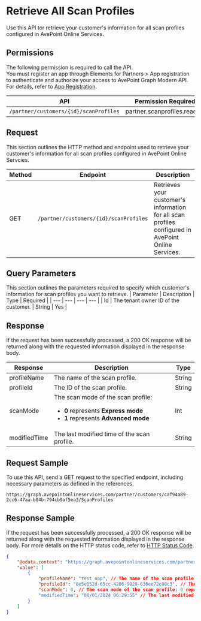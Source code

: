 # Retrieve  All Scan Profiles

Use this API tor retrieve your customer's information for all scan profiles configured in AvePoint Online Services. 

## Permissions  

The following permission is required to call the API.  
You must register an app through Elements for Partners > App registration to authenticate and authorize your access to AvePoint Graph Modern API. For details, refer to [App Registration](https://cdn.avepoint.com/assets/apelements-webhelp/avepoint-elements-for-partners/index.htm#!Documents/appregistration.htm).

| API | Permission Required|
|-----------|-----------|
| `/partner/customers/{id}/scanProfiles` | partner.scanprofiles.read.all |  


## Request

This section outlines the HTTP method and endpoint used to retrieve your customer's information for all scan profiles configured in AvePoint Online Servcies.

| Method | Endpoint | Description |
|-----------|-----------|-----------|
|GET|`/partner/customers/{id}/scanProfiles`|Retrieves your customer's information for all scan profiles configured in AvePoint Online Services.|


## Query Parameters

This section outlines the parameters required to specify which customer's information for scan profiles you want to retrieve.
| Parameter | Description | Type | Required |
| --- | --- | --- | --- |
| Id | The tenant owner ID of the customer. | String | Yes |

## Response

If the request has been successfully processed, a 200 OK response will be returned along with the requested information displayed in the response body.

| Response | Description | Type |
| --- | --- | --- |
| profileName | The name of the scan profile. | String |
| profileId | The ID of the scan profile. | String |
| scanMode | The scan mode of the scan profile:<br> <ul><li> **0** represents **Express mode**</li><li> **1** represents **Advanced mode** | Int |
| modifiedTime | The last modified time of the scan profile. | String |

## Request Sample
To use this API, send a GET request to the specified endpoint, including necessary parameters as defined in the references.
```
https://graph.avepointonlineservices.com/partner/customers/caf94a89-2cc6-47aa-b04b-794cb9af5ea3/ScanProfiles
```
## Response Sample
If the request has been successfully processed, a 200 OK response will be returned along with the requested information displayed in the response body. For more details on the HTTP status code, refer to [HTTP Status Code](/docs/use-avepoint-graph-modern-API/##HTTP-Status-Code).
```json 
{
    "@odata.context": "https://graph.avepointonlineservices.com/partner/$metadata#Collection(Portal.Api.Model.ProfileInfo)",
    "value": [
        {
            "profileName": "test oop", // The name of the scan profile
            "profileId": "0e5e152d-65cc-4206-9829-636ee72c88c3", // The ID of the scan profile
            "scanMode": 0, // The scan mode of the scan profile: 0 represents Express mode
            "modifiedTime": "08/01/2024 06:29:55" // The last modified time of the scan profile
        }
    ]
}
```
